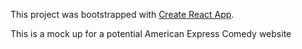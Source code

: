This project was bootstrapped with [Create React App](https://github.com/facebookincubator/create-react-app).

This is a mock up for a potential American Express Comedy website
